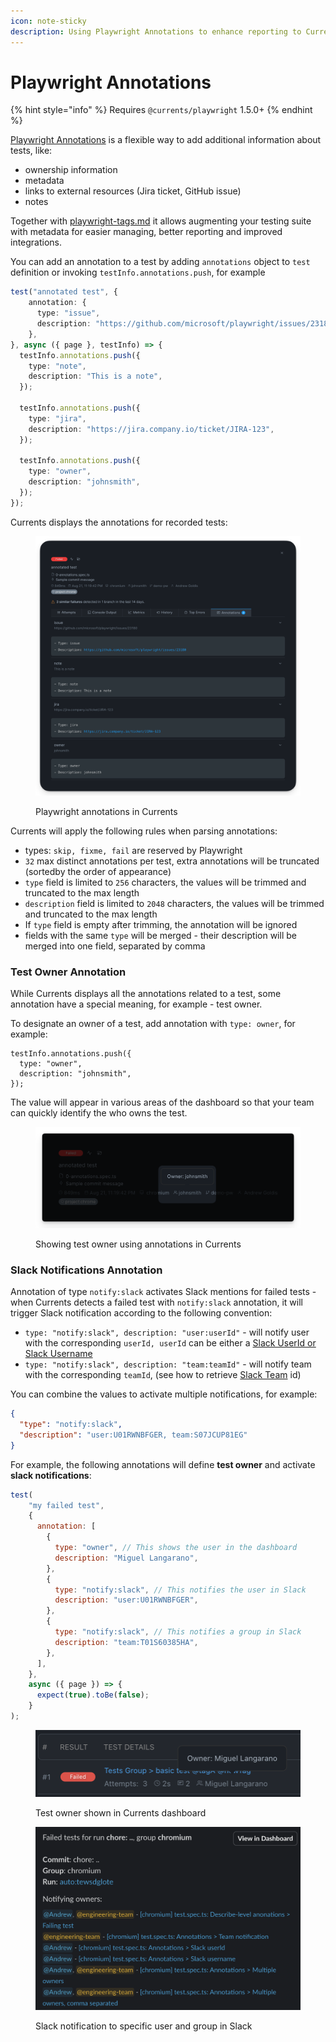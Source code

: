 ```yaml
---
icon: note-sticky
description: Using Playwright Annotations to enhance reporting to Currents dashboard
---
```


# Playwright Annotations

{% hint style="info" %}
Requires `@currents/playwright` 1.5.0+
{% endhint %}

[Playwright Annotations](https://playwright.dev/docs/test-annotations) is a flexible way to add additional information about tests, like:

* ownership information
* metadata
* links to external resources (Jira ticket, GitHub issue)
* notes

Together with [playwright-tags.md](playwright-tags.md "mention") it allows augmenting your testing suite with metadata for easier managing, better reporting and improved integrations.&#x20;

You can add an annotation to a test by adding `annotations` object to `test` definition or invoking `testInfo.annotations.push`, for example

```typescript
test("annotated test", {
    annotation: {
      type: "issue",
      description: "https://github.com/microsoft/playwright/issues/23180",
    },
}, async ({ page }, testInfo) => {
  testInfo.annotations.push({
    type: "note",
    description: "This is a note",
  });

  testInfo.annotations.push({
    type: "jira",
    description: "https://jira.company.io/ticket/JIRA-123",
  });

  testInfo.annotations.push({
    type: "owner",
    description: "johnsmith",
  });
});
```

Currents displays the annotations for recorded tests:

<figure><img src="../.gitbook/assets/currents-2024-08-21-23.22.12@2x.png" alt=""><figcaption><p>Playwright annotations in Currents</p></figcaption></figure>

Currents will apply the following rules when parsing annotations:

* types: `skip, fixme, fail` are reserved by Playwright
* `32` max distinct annotations per test, extra annotations will be truncated (sortedby the order of appearance)
* `type` field is limited to `256` characters, the values will be trimmed and truncated to the max length
* `description` field is limited to `2048` characters, the values will be trimmed and truncated to the max length
* If `type` field is empty after trimming, the annotation will be ignored
* fields with the same `type` will be merged - their description will be merged into one field, separated by comma

### Test Owner Annotation

While Currents displays all the annotations related to a test, some annotation have a special meaning, for example - test owner.

To designate an owner of a test, add annotation with `type: owner`, for example:

```
testInfo.annotations.push({
  type: "owner",
  description: "johnsmith",
});
```

The value will appear in various areas of the dashboard so that your team can quickly identify the who owns the test.

<figure><img src="../.gitbook/assets/currents-2024-08-21-23.43.00@2x (1).png" alt=""><figcaption><p>Showing test owner using annotations in Currents </p></figcaption></figure>

### Slack Notifications Annotation

Annotation of type `notify:slack` activates Slack mentions for failed tests - when Currents detects a failed test with `notify:slack` annotation, it will trigger Slack notification according to the following convention:

* `type: "notify:slack", description: "user:userId"` - will notify user with the corresponding `userId, userId` can be either a [Slack UserId or Slack Username](https://stackoverflow.com/questions/40940327/what-is-the-simplest-way-to-find-a-slack-team-id-and-a-channel-id)
* `type: "notify:slack", description: "team:teamId"` - will notify team with the corresponding `teamId`, (see  how to retrieve [Slack Team](https://stackoverflow.com/questions/40940327/what-is-the-simplest-way-to-find-a-slack-team-id-and-a-channel-id) id)

You can combine the values to activate multiple notifications, for example:

```json
{
  "type": "notify:slack",
  "description": "user:U01RWNBFGER, team:S07JCUP81EG"
}
```

For example, the following annotations will define **test owner** and activate **slack notifications**:

```javascript
test(
    "my failed test",
    {
      annotation: [
        {
          type: "owner", // This shows the user in the dashboard
          description: "Miguel Langarano",
        },
        {
          type: "notify:slack", // This notifies the user in Slack
          description: "user:U01RWNBFGER",
        },
        {
          type: "notify:slack", // This notifies a group in Slack
          description: "team:T01S60385HA",
        },
      ],
    },
    async ({ page }) => {
      expect(true).toBe(false);
    }
);

```

<figure><img src="../.gitbook/assets/image.png" alt=""><figcaption><p>Test owner shown in Currents dashboard</p></figcaption></figure>

<figure><img src="../.gitbook/assets/image (1).png" alt=""><figcaption><p>Slack notification to specific user and group in Slack</p></figcaption></figure>
